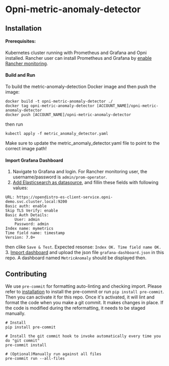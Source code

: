 # Opni-metric-anomaly-detector

## Installation
#### Prerequisites:
Kubernetes cluster running with Prometheus and Grafana and Opni installed.
Rancher user can install Prometheus and Grafana by [enable Rancher monitoring](https://rancher.com/docs/rancher/v2.5/en/monitoring-alerting/guides/enable-monitoring/).


#### Build and Run
To build the metric-anomaly-detection Docker image and then push the image:
```
docker build -t opni-metric-anomaly-detector ./
docker tag opni-metric-anomaly-detector [ACCOUNT_NAME]/opni-metric-anomaly-detector
docker push [ACCOUNT_NAME]/opni-metric-anomaly-detector

```

then run
```
kubectl apply -f metric_anomaly_detector.yaml
```
Make sure to update the metric_anomaly_detector.yaml file to point to the correct image path!

#### Import Grafana Dashboard
1. Navigate to Grafana and login. For Rancher monitoring user, the username/password is `admin/prom-operator`.
2. [Add Elasticsearch as datasource](https://grafana.com/docs/grafana/latest/datasources/add-a-data-source/#add-a-data-source), and fillin these fields with following values:
```
URL: https://opendistro-es-client-service.opni-demo.svc.cluster.local:9200
Basic auth: enable
Skip TLS Verify: enable
Basic Auth Details:
    User: admin
    Password: admin
Index name: mymetrics
Time field name: timestamp
Version: 7.0+
```
then clike `Save & Test`.
Expected resonse: `Index OK. Time field name OK.`
3. [Import dashboard](https://grafana.com/docs/grafana/latest/dashboards/export-import/#import-dashboard) and upload the json file `grafana-dashboard.json` in this repo.
A dashboard named `MetricAnomaly` should be displayed then.


## Contributing
We use `pre-commit` for formatting auto-linting and checking import. Please refer to [installation](https://pre-commit.com/#installation) to install the pre-commit or run `pip install pre-commit`. Then you can activate it for this repo. Once it's activated, it will lint and format the code when you make a git commit. It makes changes in place. If the code is modified during the reformatting, it needs to be staged manually.

```
# Install
pip install pre-commit

# Install the git commit hook to invoke automatically every time you do "git commit"
pre-commit install

# (Optional)Manually run against all files
pre-commit run --all-files
```
